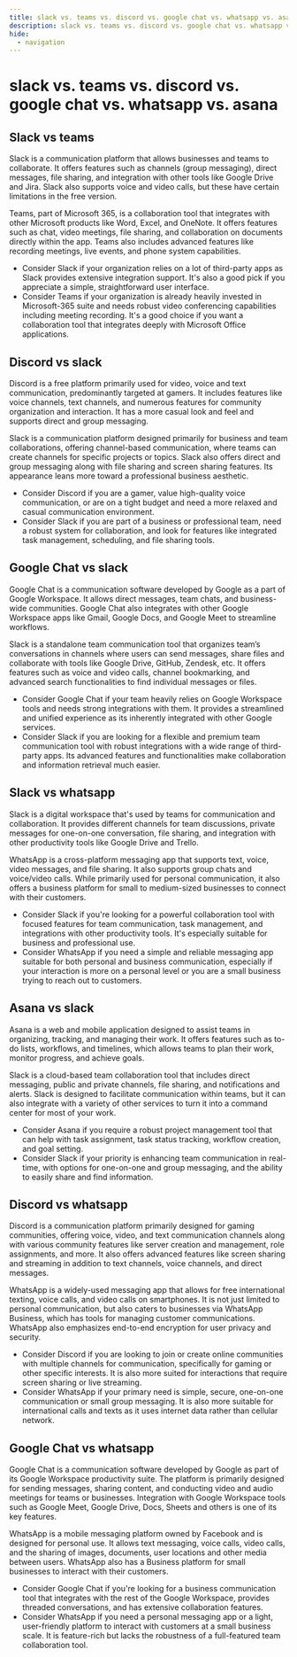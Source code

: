```yaml
---
title: slack vs. teams vs. discord vs. google chat vs. whatsapp vs. asana
description: slack vs. teams vs. discord vs. google chat vs. whatsapp vs. asana
hide:
  - navigation
---
```

# slack vs. teams vs. discord vs. google chat vs. whatsapp vs. asana

## Slack vs teams
Slack is a communication platform that allows businesses and teams to collaborate. It offers features such as channels (group messaging), direct messages, file sharing, and integration with other tools like Google Drive and Jira. Slack also supports voice and video calls, but these have certain limitations in the free version.

Teams, part of Microsoft 365, is a collaboration tool that integrates with other Microsoft products like Word, Excel, and OneNote. It offers features such as chat, video meetings, file sharing, and collaboration on documents directly within the app. Teams also includes advanced features like recording meetings, live events, and phone system capabilities.

- Consider Slack if your organization relies on a lot of third-party apps as Slack provides extensive integration support. It's also a good pick if you appreciate a simple, straightforward user interface.
- Consider Teams if your organization is already heavily invested in Microsoft-365 suite and needs robust video conferencing capabilities including meeting recording. It's a good choice if you want a collaboration tool that integrates deeply with Microsoft Office applications.


## Discord vs slack
Discord is a free platform primarily used for video, voice and text communication, predominantly targeted at gamers. It includes features like voice channels, text channels, and numerous features for community organization and interaction. It has a more casual look and feel and supports direct and group messaging.

Slack is a communication platform designed primarily for business and team collaborations, offering channel-based communication, where teams can create channels for specific projects or topics. Slack also offers direct and group messaging along with file sharing and screen sharing features. Its appearance leans more toward a professional business aesthetic.

- Consider Discord if you are a gamer, value high-quality voice communication, or are on a tight budget and need a more relaxed and casual communication environment.
- Consider Slack if you are part of a business or professional team, need a robust system for collaboration, and look for features like integrated task management, scheduling, and file sharing tools.



## Google Chat vs slack
Google Chat is a communication software developed by Google as a part of Google Workspace. It allows direct messages, team chats, and business-wide communities. Google Chat also integrates with other Google Workspace apps like Gmail, Google Docs, and Google Meet to streamline workflows.

Slack is a standalone team communication tool that organizes team’s conversations in channels where users can send messages, share files and collaborate with tools like Google Drive, GitHub, Zendesk, etc. It offers features such as voice and video calls, channel bookmarking, and advanced search functionalities to find individual messages or files.

- Consider Google Chat if your team heavily relies on Google Workspace tools and needs strong integrations with them. It provides a streamlined and unified experience as its inherently integrated with other Google services.
- Consider Slack if you are looking for a flexible and premium team communication tool with robust integrations with a wide range of third-party apps. Its advanced features and functionalities make collaboration and information retrieval much easier.


## Slack vs whatsapp
Slack is a digital workspace that's used by teams for communication and collaboration. It provides different channels for team discussions, private messages for one-on-one conversation, file sharing, and integration with other productivity tools like Google Drive and Trello.

WhatsApp is a cross-platform messaging app that supports text, voice, video messages, and file sharing. It also supports group chats and voice/video calls. While primarily used for personal communication, it also offers a business platform for small to medium-sized businesses to connect with their customers.

- Consider Slack if you're looking for a powerful collaboration tool with focused features for team communication, task management, and integrations with other productivity tools. It's especially suitable for business and professional use.
- Consider WhatsApp if you need a simple and reliable messaging app suitable for both personal and business communication, especially if your interaction is more on a personal level or you are a small business trying to reach out to customers.


## Asana vs slack
Asana is a web and mobile application designed to assist teams in organizing, tracking, and managing their work. It offers features such as to-do lists, workflows, and timelines, which allows teams to plan their work, monitor progress, and achieve goals.

Slack is a cloud-based team collaboration tool that includes direct messaging, public and private channels, file sharing, and notifications and alerts. Slack is designed to facilitate communication within teams, but it can also integrate with a variety of other services to turn it into a command center for most of your work.

- Consider Asana if you require a robust project management tool that can help with task assignment, task status tracking, workflow creation, and goal setting.
- Consider Slack if your priority is enhancing team communication in real-time, with options for one-on-one and group messaging, and the ability to easily share and find information.


## Discord vs whatsapp
Discord is a communication platform primarily designed for gaming communities, offering voice, video, and text communication channels along with various community features like server creation and management, role assignments, and more. It also offers advanced features like screen sharing and streaming in addition to text channels, voice channels, and direct messages.

WhatsApp is a widely-used messaging app that allows for free international texting, voice calls, and video calls on smartphones. It is not just limited to personal communication, but also caters to businesses via WhatsApp Business, which has tools for managing customer communications. WhatsApp also emphasizes end-to-end encryption for user privacy and security.

- Consider Discord if you are looking to join or create online communities with multiple channels for communication, specifically for gaming or other specific interests. It is also more suited for interactions that require screen sharing or live streaming.
- Consider WhatsApp if your primary need is simple, secure, one-on-one communication or small group messaging. It is also more suitable for international calls and texts as it uses internet data rather than cellular network.


## Google Chat vs whatsapp
Google Chat is a communication software developed by Google as part of its Google Workspace productivity suite. The platform is primarily designed for sending messages, sharing content, and conducting video and audio meetings for teams or businesses. Integration with Google Workspace tools such as Google Meet, Google Drive, Docs, Sheets and others is one of its key features. 

WhatsApp is a mobile messaging platform owned by Facebook and is designed for personal use. It allows text messaging, voice calls, video calls, and the sharing of images, documents, user locations and other media between users. WhatsApp also has a Business platform for small businesses to interact with their customers.

- Consider Google Chat if you're looking for a business communication tool that integrates with the rest of the Google Workspace, provides threaded conversations, and has extensive collaboration features.
- Consider WhatsApp if you need a personal messaging app or a light, user-friendly platform to interact with customers at a small business scale. It is feature-rich but lacks the robustness of a full-featured team collaboration tool.







